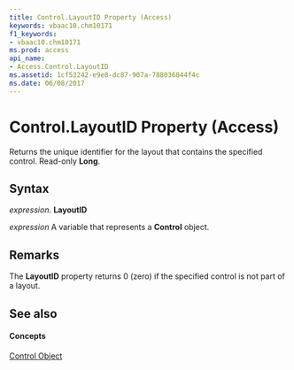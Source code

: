 ```yaml
---
title: Control.LayoutID Property (Access)
keywords: vbaac10.chm10171
f1_keywords:
- vbaac10.chm10171
ms.prod: access
api_name:
- Access.Control.LayoutID
ms.assetid: 1cf53242-e9e8-dc87-907a-788036844f4c
ms.date: 06/08/2017
---
```



# Control.LayoutID Property (Access)

Returns the unique identifier for the layout that contains the specified control. Read-only  **Long**.


## Syntax

 _expression_. **LayoutID**

 _expression_ A variable that represents a **Control** object.


## Remarks

The  **LayoutID** property returns 0 (zero) if the specified control is not part of a layout.


## See also


#### Concepts


[Control Object](control-object-access.md)

